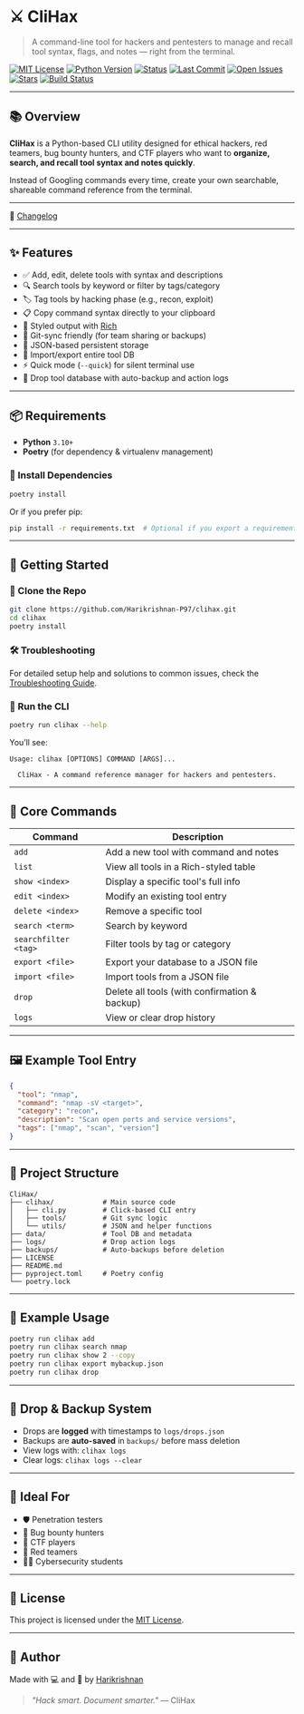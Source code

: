 # ⚔️ CliHax

> A command-line tool for hackers and pentesters to manage and recall tool syntax, flags, and notes — right from the terminal.

[![MIT License](https://img.shields.io/badge/license-MIT-green.svg)](LICENSE)
[![Python Version](https://img.shields.io/badge/python-3.10+-blue.svg)](https://www.python.org/)
[![Status](https://img.shields.io/badge/status-active-brightgreen)](https://github.com/Harikrishnan-P97/clihax)
[![Last Commit](https://img.shields.io/github/last-commit/Harikrishnan-P97/clihax)](https://github.com/Harikrishnan-P97/clihax/commits)
[![Open Issues](https://img.shields.io/github/issues/Harikrishnan-P97/clihax)](https://github.com/Harikrishnan-P97/clihax/issues)
[![Stars](https://img.shields.io/github/stars/Harikrishnan-P97/clihax?style=social)](https://github.com/Harikrishnan-P97/clihax/stargazers)
[![Build Status](https://github.com/Harikrishnan-P97/clihax/actions/workflows/python.yml/badge.svg)](https://github.com/Harikrishnan-P97/clihax/actions)

---

## 📚 Overview

**CliHax** is a Python-based CLI utility designed for ethical hackers, red teamers, bug bounty hunters, and CTF players who want to **organize, search, and recall tool syntax and notes quickly**.

Instead of Googling commands every time, create your own searchable, shareable command reference from the terminal.

---

📒 [Changelog](CHANGELOG.md)

---

## ✨ Features

- ✅ Add, edit, delete tools with syntax and descriptions
- 🔍 Search tools by keyword or filter by tags/category
- 🏷️ Tag tools by hacking phase (e.g., recon, exploit)
- 📋 Copy command syntax directly to your clipboard
- 🌈 Styled output with [Rich](https://github.com/Textualize/rich)
- 🔁 Git-sync friendly (for team sharing or backups)
- 💾 JSON-based persistent storage
- 🧠 Import/export entire tool DB
- ⚡ Quick mode (`--quick`) for silent terminal use
- 🔐 Drop tool database with auto-backup and action logs

---

## 📦 Requirements

- **Python** `3.10+`
- **Poetry** (for dependency & virtualenv management)

### 🔧 Install Dependencies

```bash
poetry install
```

Or if you prefer pip:

```bash
pip install -r requirements.txt  # Optional if you export a requirements file
```

---

## 🚀 Getting Started

### 📂 Clone the Repo

```bash
git clone https://github.com/Harikrishnan-P97/clihax.git
cd clihax
poetry install
```

### 🛠️ Troubleshooting

For detailed setup help and solutions to common issues, check the [Troubleshooting Guide](docs/troubleshooting.md).

### 🏃 Run the CLI

```bash
poetry run clihax --help
```

You’ll see:

```
Usage: clihax [OPTIONS] COMMAND [ARGS]...

  CliHax - A command reference manager for hackers and pentesters.
```

---

## 🔧 Core Commands

| Command              | Description                                  |
|----------------------|----------------------------------------------|
| `add`                | Add a new tool with command and notes        |
| `list`               | View all tools in a Rich-styled table        |
| `show <index>`       | Display a specific tool's full info          |
| `edit <index>`       | Modify an existing tool entry                |
| `delete <index>`     | Remove a specific tool                       |
| `search <term>`      | Search by keyword                            |
| `searchfilter <tag>` | Filter tools by tag or category              |
| `export <file>`      | Export your database to a JSON file          |
| `import <file>`      | Import tools from a JSON file                |
| `drop`               | Delete all tools (with confirmation & backup)|
| `logs`               | View or clear drop history                   |

---

## 🖼️ Example Tool Entry

```json
{
  "tool": "nmap",
  "command": "nmap -sV <target>",
  "category": "recon",
  "description": "Scan open ports and service versions",
  "tags": ["nmap", "scan", "version"]
}
```

---

## 📁 Project Structure

```
CliHax/
├── clihax/            # Main source code
│   ├── cli.py         # Click-based CLI entry
│   ├── tools/         # Git sync logic
│   └── utils/         # JSON and helper functions
├── data/              # Tool DB and metadata
├── logs/              # Drop action logs
├── backups/           # Auto-backups before deletion
├── LICENSE
├── README.md
├── pyproject.toml     # Poetry config
└── poetry.lock
```

---

## 🧪 Example Usage

```bash
poetry run clihax add
poetry run clihax search nmap
poetry run clihax show 2 --copy
poetry run clihax export mybackup.json
poetry run clihax drop
```

---

## 🔐 Drop & Backup System

- Drops are **logged** with timestamps to `logs/drops.json`
- Backups are **auto-saved** in `backups/` before mass deletion
- View logs with: `clihax logs`
- Clear logs: `clihax logs --clear`

---

## 🎯 Ideal For

- 🛡️ Penetration testers
- 🧠 Bug bounty hunters
- 🧪 CTF players
- 🧰 Red teamers
- 👨‍🎓 Cybersecurity students

---

## 📜 License

This project is licensed under the [MIT License](LICENSE).

---

## 👤 Author

Made with 💻 and 🧠 by [Harikrishnan](https://github.com/Harikrishnan-P97)

> _"Hack smart. Document smarter."_ — CliHax

